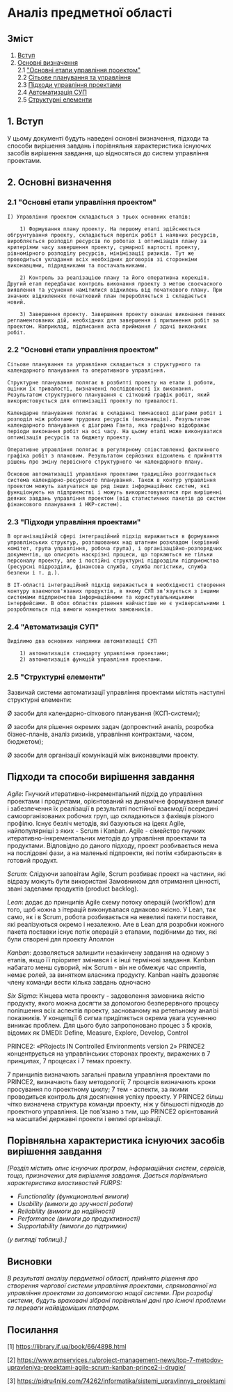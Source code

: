 # Аналіз предметної області

## Зміст

1. [Вступ](#intro)
2. [Основні визначення](#basic_notation)  
   2.1 ["Основні етапи управління проектом"](#Project_management_main2.1)  
   2.2 [Сітьове планування та управління](#Planning_paradigm2.2)  
   2.3 [Підходи управління проектами](#Management_approaches2.3)  
   2.4 [Автоматизація СУП](#Automation2.4)  
   2.5 [Структурні елементи](#Structure_element2.5)  

## <a name="intro">1. Вступ</a>

У цьому документі будуть наведені основні визначення, підходи та способи вирішення завдань і порівняльня характеристика існуючих засобів вирішення завдання, що відносяться до систем управління проектами. 


## <a name="basic_notation">2. Основні визначення</a>

### <a name="Project_management_main2.1">2.1 "Основні етапи управління проектом"</a>

    I) Управління проектом складається з трьох основних етапів:

        1) Формування плану проекту. На першому етапі здійснюється обгрунтування проекту, складається перелік робіт і наявних ресурсів, виробляється розподіл ресурсів по роботах і оптимізація плану за критеріями часу завершення проекту, сумарної вартості проекту, рівномірного розподілу ресурсів, мінімізації ризиків. Тут же проводиться укладання всіх необхідних договорів зі сторонніми виконавцями, підрядниками та постачальниками.

        2) Контроль за реалізацією плану та його оперативна корекція. Другий етап передбачає контроль виконання проекту з метою своєчасного виявлення та усунення намітилися відхилень від початкового плану. При значних відхиленнях початковий план переробляється і складається новий.

        3) Завершення проекту. Завершення проекту означає виконання певних регламентованих дій, необхідних для завершення і припинення робіт за проектом. Наприклад, підписання акта приймання / здачі виконаних робіт.

### <a name="Planning_paradigm2.2">2.2 "Основні етапи управління проектом"</a>

    Сітьове планування та управління складається з структурного та календарного планування та оперативного управління.

    Структурне планування полягає в розбитті проекту на етапи і роботи, оцінки їх тривалості, визначенні послідовності їх виконання. Результатом структурного планування є сітковий графік робіт, який використовується для оптимізації проекту по тривалості.

    Календарне планування полягає в складанні тимчасової діаграми робіт і розподіл між роботами трудових ресурсів (виконавців). Результатом календарного планування є діаграма Ганта, яка графічно відображає періоди виконання робіт на осі часу. На цьому етапі може виконуватися оптимізація ресурсів та бюджету проекту.

    Оперативне управління полягає в регулярному співставленні фактичного графіка робіт з плановим. Результатом серйозних відхилень є прийняття рішень про зміну первісного структурного чи календарного плану.

    Основою автоматизації управління проектами традиційно розглядається система календарно-ресурсного планування. Також в контур управління проектом можуть залучатися ще ряд інших інформаційних систем, які функціонують на підприємстві і можуть використовуватися при вирішенні деяких завдань управління проектом (від статистичних пакетів до систем фінансового планування і НКР-систем).

### <a name="Management_approaches2.3">2.3 "Підходи управління проектами"</a>

    В організаційній сфері інтеграційний підхід виражається в формування управлінських структур, розташованих над штатним розкладом (керівний комітет, група управління, робоча група), і організаційно-розпорядчих документів, що описують наскрізні процеси, що торкаються не тільки персоналу проекту, але і постійні структурні підрозділи підприємства (ресурсні підрозділи, фінансова служба, служба логістики, служба безпеки і т. д.).

    В IT-області інтеграційний підхід виражається в необхідності створення контуру взаємопов'язаних продуктів, в якому СУП зв'язується з іншими системами підприємства інформаційними та користувальницькими інтерфейсами. В обох областях рішення найчастіше не є універсальними і розробляються під вимоги конкретних замовників.

### <a name="Automation2.4">2.4 "Автоматизація СУП"</a>

    Виділимо два основних напрямки автоматизації СУП

        1) автоматизація стандарту управління проектами;
        2) автоматизація функцій управління проектами.

### <a name="Structure_element2.5">2.5 "Структурні елементи"</a>

Зазвичай системи автоматизації управління проектами містять наступні структурні елементи:

Ø   засоби для календарно-сіткового планування (КСП-системи);

Ø   засоби для рішення окремих задач (допроектний аналіз, розробка бізнес-планів, аналіз ризиків, управління контрактами, часом, бюджетом);

Ø   засоби для організації комунікацій між виконавцями проекту.

## Підходи та способи вирішення завдання

*Agile*: Гнучкий итеративно-інкрементальний підхід до управління проектами і продуктами, орієнтований на динамічне формування вимог і забезпечення їх реалізації в результаті постійної взаємодії всередині самоорганізованих робочих груп, що складаються з фахівців різного профілю. Існує безліч методів, які базуються на ідеях Agile, найпопулярніші з яких - Scrum і Kanban.
Agile - сімейство гнучких итеративно-інкрементальних методів до управління проектами та продуктами. Відповідно до даного підходу, проект розбивається нема на послідовні фази, а на маленькі підпроекти, які потім «збираються» в готовий продукт.

*Scrum*: Слідуючи заповітам Agile, Scrum розбиває проект на частини, які відразу можуть бути використані Замовником для отримання цінності, звані заделами продуктів (product backlog).

*Lean*: додає до принципів Agile схему потоку операцій (workflow) для того, щоб кожна з ітерацій виконувалася однаково якісно.
У Lean, так само, як і в Scrum, робота розбивається на невеликі пакети поставки, які реалізуються окремо і незалежно. Але в Lean для розробки кожного пакета поставки існує потік операцій з етапами, подібними до тих, які були створені для проекту Аполлон

*Kanban*: дозволяється залишити незакінчену завдання на одному з етапів, якщо її пріоритет змінився і є інші термінові завдання.
Kanban набагато менш суворий, ніж Scrum - він не обмежує час спринтів, немає ролей, за винятком власника продукту. Kanban навіть дозволяє члену команди вести кілька завдань одночасно

*Six Sigma*: Кінцева мета проекту - задоволення замовника якістю продукту, якого можна досягти за допомогою безперервного процесу поліпшення всіх аспектів проекту, заснованому на ретельному аналізі показників. У концепції 6 сигма приділяється окрема увага усуненню виникає проблем.
Для цього було запропоновано процес з 5 кроків, відомих як DMEDI: Define, Measure, Explore, Develop, Control

PRINCE2: «PRojects IN Controlled Environments version 2»
PRINCE2 концентрується на управлінських сторонах проекту, виражених в 7 принципах, 7 процесах і 7 темах проекту.

7 принципів визначають загальні правила управління проектами по PRINCE2, визначають базу методології;
7 процесів визначають кроки просування по проектному циклу;
7 тем - аспекти, за якими проводиться контроль для досягнення успіху проекту.
У PRINCE2 більш чітко визначена структура команди проекту, ніж у більшості підходів до проектного управління. Це пов'язано з тим, що PRINCE2 орієнтований на масштабні державні проекти і великі організації.

## Порівняльна характеристика існуючих засобів вирішення завдання

*[Розділ містить опис існуючих програм, інформаційних систем, сервісів, тощо, призначених для вирішення 
завдання. Дається порівняльна характеристика властивостей FURPS:*
- *Functionality (функциональні вимоги)*
- *Usability (вимоги до зручності роботи)*
- *Reliability (вимоги до надійності)*
- *Performance (вимоги до продуктивності)*
- *Supportability (вимоги до підтримки)*

 *(у вигляді таблиці).]*

## Висновки

*В результаті аналізу пердметної області, прийнято рішення про створення чергової системи управління проектами, cпрямованної на управління проектами за допоимогою нащої системи. При розробці системи, будуть враховані зібрані порівняльні дані про існючі проблеми та переваги найвідоміших платформ.*

## Посилання

<a name="link1">[1] https://library.if.ua/book/66/4898.html</a>

<a name="link2">[2] https://www.pmservices.ru/project-management-news/top-7-metodov-upravleniya-proektami-agile-scrum-kanban-prince2-i-drugie/</a>

<a name="link3">[3] https://pidru4niki.com/74262/informatika/sistemi_upravlinnya_proektami</a>





